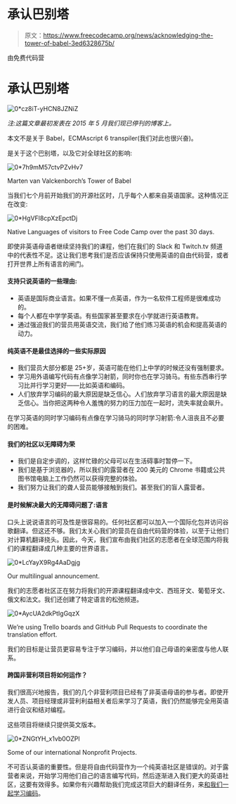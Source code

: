 # 承认巴别塔

> 原文：<https://www.freecodecamp.org/news/acknowledging-the-tower-of-babel-3ed6328675b/>

由免费代码营

# 承认巴别塔

![0*cz8iT-yHCN8JZNiZ](img/48e463ad46f497a68926b04bbee099b7.png)

*注:这篇文章最初发表在 2015 年 5 月我们现已停刊的博客上。*

本文不是关于 Babel，ECMAscript 6 transpiler(我们对此也很兴奋)。

是关于这个巴别塔，以及它对全球社区的影响:

![0*7h9mM57ctvPZvHv7](img/147a2d5892af0abfee77d388db672a4a.png)

Marten van Valckenborch’s Tower of Babel

当我们七个月前开始我们的开源社区时，几乎每个人都来自英语国家。这种情况正在改变:

![0*HgVFl8cpXzEpctDj](img/c9c5e9c6b205bd8e002281f222edc2d1.png)

Native Languages of visitors to Free Code Camp over the past 30 days.

即使非英语母语者继续坚持我们的课程，他们在我们的 Slack 和 Twitch.tv 频道中的代表性不足。这让我们思考我们是否应该保持只使用英语的自由代码营，或者打开世界上所有语言的闸门。

#### 支持只说英语的一些理由:

*   英语是国际商业语言。如果不懂一点英语，作为一名软件工程师是很难成功的。
*   每个人都在中学学英语。有些国家甚至要求在小学就进行英语教育。
*   通过强迫我们的营员用英语交流，我们给了他们练习英语的机会和提高英语的动力。

#### 纯英语不是最佳选择的一些实际原因

*   我们营员大部分都是 25+岁，英语可能在他们上中学的时候还没有强制要求。
*   学习用外语编写代码有点像学习射箭，同时你也在学习骑马。有些东西串行学习比并行学习更好——比如英语和编码。
*   人们放弃学习编码的最大原因是缺乏信心。人们放弃学习语言的最大原因是缺乏信心。当你把这两种令人羞愧的努力的压力加在一起时，流失率就会飙升。

在学习英语的同时学习编码有点像在学习骑马的同时学习射箭:令人沮丧且不必要的困难。

#### 我们的社区以无障碍为荣

*   我们是自定步调的，这样忙碌的父母可以在生活碍事时暂停一下。
*   我们是基于浏览器的，所以我们的露营者在 200 美元的 Chrome 书籍或公共图书馆电脑上工作仍然可以获得完整的体验。
*   我们努力让我们的聋人营员能够接触到我们。甚至我们的盲人露营者。

#### 是时候解决最大的无障碍问题了:语言

口头上说说语言的可及性是很容易的。任何社区都可以加入一个国际化包并访问谷歌翻译。但这还不够。我们太关心我们的营员在自由代码营的体验，以至于让他们对计算机翻译挠头。因此，今天，我们宣布由我们社区的志愿者在全球范围内将我们的课程翻译成几种主要的世界语言。

![0*LcYayX9Rg4AaDgjg](img/8b249857cd74c0f49e28ad1e1585c65f.png)

Our multilingual announcement.

我们的志愿者社区正在努力将我们的开源课程翻译成中文、西班牙文、葡萄牙文、俄文和法文。我们还创建了特定语言的松弛频道。

![0*AycUA2dkPtIgGqzX](img/aa94acc8297b2e5e68b70d83257fb705.png)

We’re using Trello boards and GitHub Pull Requests to coordinate the translation effort.

我们的目标是让营员更容易专注于学习编码，并以他们自己母语的亲密度与他人联系。

#### 跨国非营利项目将如何运作？

我们很高兴地报告，我们的几个非营利项目已经有了非英语母语的参与者。即使开发人员、项目经理或非营利利益相关者后来学习了英语，我们仍然能够完全用英语进行会议和结对编程。

这些项目将继续只提供英文版本。

![0*ZNGtYH_x1vb0OZPl](img/628647f899fded2ee7d3f84bdf19afb6.png)

Some of our international Nonprofit Projects.

不可否认英语的重要性。但是将自由代码营作为一个纯英语社区是错误的。对于露营者来说，开始学习用他们自己的语言编写代码，然后逐渐进入我们更大的英语社区，这要有效得多。如果你有兴趣帮助我们完成这项巨大的翻译任务，来[和我们一起学习编码](http://freecodecamp.com/)。